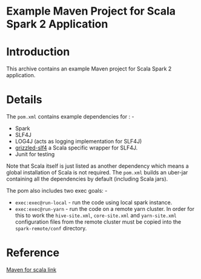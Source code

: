 
Example Maven Project for Scala Spark 2 Application
===================================================

# Introduction

This archive contains an example Maven project for Scala Spark 2 application.

# Details

The `pom.xml` contains example dependencies for : -

* Spark 
* SLF4J
* LOG4J (acts as logging implementation for SLF4J)
* [grizzled-slf4](https://alvinalexander.com/scala/scala-logging-grizzled-slf4j) a Scala specific wrapper for SLF4J.
* Junit for testing

Note that Scala itself is just listed as another dependency which means a global installation of Scala is not required.
The `pom.xml` builds an uber-jar containing all the dependencies by default (including Scala jars).

The pom also includes two exec goals: -

* `exec:exec@run-local` - run the code using local spark instance.
* `exec:exec@run-yarn`  - run the code on a remote yarn cluster. In order for this to work the `hive-site.xml`, `core-site.xml` and `yarn-site.xml` configuration files from the remote cluster must be copied into the `spark-remote/conf` directory.

# Reference

[Maven for scala link](https://docs.scala-lang.org/tutorials/scala-with-maven.html) 

